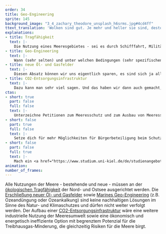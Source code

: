 ```yaml
---
order: 34
title: Geo-Engineering
sprite: 145
background_image: "3_4_zachary_theodore_unsplash_h6srms.jpg#4cd4ff"
ttext_translation: 'Wolken sind gut. Je mehr und heller sie sind, desto mehr Sonnenwärme werfen sie zurück ins All. Weil wir uns hier die Erde zu sehr aufgeheizt haben, könnten wir sie gut gebrauchen. Über dem Atlantik haben wir sie unbeabsichtigt selber künstlich hergestellt - mit Schiffsdiesel. Keine gute Idee. Machen wir nicht mehr. Aber könnten wir sie jetzt nicht mit Meerwasser selber machen? Eine gute Idee? Werden wir sehen. '
explanations:
- title: Tragfähigkeit
  text: |-
    Die Nutzung eines Meeresgebietes - sei es durch Schifffahrt, Militär oder Sand- und Kiesabbau oder eben Offshore-Windparks – darf nur<span class="expander"><span class="trigger"> innerhalb der ökologischen Tragfähigkeit eines Ökosystems</span><span class="info">will heißen: Auf eine Weise, die das betreffende Ökosystem nicht kaputtmacht</span></span> erlaubt werden, das muss das Leitmotiv einer maritimen Raumordnung sein. Und das sagen nicht nur Meeresschützer:innen, das sagt auch <span class="expander"><span class="trigger">das Gesetz.</span><span class="info">nämlich die <a href="https://arc.net/l/quote/stmqmoap" target="_blank">Maritime Raumordnungsrichtlinie 2014/89/EU</a></span></span> Mit dem großen Flächenbedarf der <span class="sidenote"><cite class="icon-link_external"><a href="https://www.nabu.de/natur-und-landschaft/meere/offshore-windparks/28209.html" target="_blank" rel="noopener">"Naturverträgliche Energiewende auf See in Gefahr" / NABU</a></cite><span>geplanten erneuerbaren Energie </span></span>auf See und vor dem Hintergrund des ohnehin schon <span class="sidenote"><cite class="icon-link_external"><a href="https://www.bmuv.de/interview/der-meeresbeauftragte-der-bundesregierung-zum-zustand-von-nord-und-ostsee" target="_blank" rel="noopener">Der Meeresbeauftragte der Bundesregierung zum Zustand von Nord- und Ostsee / BMUV</a></cite><span>schlechten Zustands </span></span>von Nord- und Ostsee ist ein solches Leitmotiv wichtiger denn je. Die derzeitige<span class="sidenote"><cite class="icon-link_external"><a href="https://www.nabu.de/natur-und-landschaft/meere/meeresschutzgebiete/nord-und-ostsee/27787.html" target="_blank" rel="noopener">"Marine Raumordnung in Nord- und Ostsee" / NABU</a></cite><span> Meeresraumordnung </span></span>allerdings orientiert sich stattdessen vor allem an bereits bestehenden wirtschaftlichen Nutzungen und der mangelnden Chuzpe, den Nutznießern dieser Nutzungen ein kleines bisschen <span class="expander"><span class="trigger">Einschränkung abzuringen.</span><span class="info">Wie eine Raumordnung mit Ökosystem-Ansatz aussehen könnte, zeigt der NABU in einer <a href="https://www.nabu.de/natur-und-landschaft/meere/offshore-windparks/33162.html" target="_blank">Studie</a> von 2023.</span></span>
- title: Geo-Engineering
  text: |-
    Wann (sehr selten) und unter welchen Bedingungen (sehr spezifischen) das Wolkenmachen über dem Meer vielleicht eine gute Idee sein könnte – und wo die (riesigen) Gefahren des Geo-Engineering im großen Maßstab liegen – haben wir in einem <span class="sidenote"><cite class="icon-link_external"><a href="https://www.deepwave.org/ueber-die-wolken/" target="_blank" rel="noopener">"Über die Wolken - Wie man sie macht und ob man es lieber lassen sollte", Longread von Nico Czaja</a></cite><span>langen Text</span></span> aufgeschrieben.
- title: neue Öl- und Gasfelder
  text: |-
    Diesen Absatz können wir uns eigentlich sparen, es sind sich ja alle einig, dass wir, wenn wir uns tatsächlich um Klimaziele scheren, <span class="sidenote"><cite class="icon-link_external"><a href="https://www.theguardian.com/environment/2021/may/18/no-new-investment-in-fossil-fuels-demands-top-energy-economist" target="_blank" rel="noopener">"No new oil, gas or coal development if world is to reach net zero by 2050, says world energy body" / Guardian</a></cite><span>keine neuen</span></span>, auf fossilen Energieträgern basierenden Offshore-Infrastrukturen bauen dürf-– <span class="sidenote"><cite class="icon-link_external"><a href="https://priceofoil.org/2024/03/12/north-sea-troubled-waters/" target="_blank" rel="noopener">"Troubled Waters: How North Sea Countries Are Fueling Climate Disaster" / Oil Change International</a></cite><span>Oh</span></span>. Derzeit plant keines der <span class="expander"><span class="trigger">Länder, die in der Nordsee Öl fördern,</span><span class="info">UK, Deutschland, Dänemark, Norwegen, Niederlande</span></span> in absehbarer Zeit damit aufzuhören. Im Gegenteil: Es werden regelmäßig neue Vorhaben bewilligt, insbesondere von Norwegen und UK. Insgesamt sind diese neuen Erschließungen auf dem Weg, für 10 Milliarden Tonnen zusätzliche CO2-Emissionen zu sorgen, die wir, gelinde gesagt, in der aktuellen Lage wirklich nicht gebrauchen können.
- title: CO2-Entsorgungsinfrastruktur
  text: |-
    Dazu kann man sehr viel sagen. Und das haben wir dann auch gemacht, nämlich <span class="sidenote"><cite class="icon-link_external"><a href="https://www.deepwave.org/ccs-unter-die-erde-kehren/" target="_blank" rel="noopener">"Unter die Erde kehren", Longread von Nico Czaja</a></cite><span>hier</span></span>.
ctas:
- short: true
  part: false
  full: false
  text: |-
    Unterzeichne Petitionen zum Meeresschutz und zum Ausbau von Meeresschutzgebieten <a href="https://only.one/act/30x30" target="_blank">MPA’s), zum Beispiel diese (hier</a>.
- short: false
  part: true
  full: false
  text: |-
    Setze dich für mehr Möglichkeiten für Bürgerbeteiligung beim Schutz der Küstengewässer, aber auch innerhalb der AWZ
- short: false
  part: false
  full: true
  text: |-
    Mach ein <a href="https://www.studium.uni-kiel.de/de/studienangebot/studienfaecher/biological-oceanography-ma" target="_blank">Studium</a> oder Job in den Bereichen Umweltplanung, Naturschutz, Biologie oder Jura, um dich für eine nachhaltige Raumordnung (ROG) einsetzen zu können.
animation:
number_of_frames:
---
```

Alle Nutzungen der Meere - bestehende und neue - müssen an der [ökologischen Tragfähigkeit](# "Tragfähigkeit") der Nord- und Ostsee ausgerichtet werden. Die [Erschließung neuer Öl- und Gasfelder](# "neue Öl- und Gasfelder") sowie [Marines Geo-Engineering](# "Geo-Engineering") (z.B. Ozeandüngung oder Ozeankalkung) sind keine nachhaltigen Lösungen im Sinne des Natur- und Klimaschutzes und dürfen nicht weiter verfolgt werden. Der Aufbau einer [CO2-Entsorgungsinfrastruktur](# "CO2-Entsorgungsinfrastruktur") wäre eine weitere industrielle Nutzung der Meeresumwelt sowie eine ökonomisch und energetisch ineffiziente Option mit begrenztem Potenzial für die Treibhausgas-Minderung, die gleichzeitig Risiken für die Meere birgt.